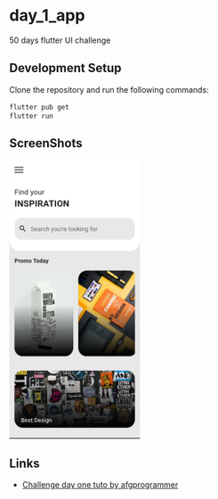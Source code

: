 # day_1_app

50 days flutter UI challenge

## Development Setup
Clone the repository and run the following commands:
```
flutter pub get
flutter run
```

## ScreenShots

<img src="assets/screenshot/screenshot.jpg" height="500em" /> 

## Links

* [Challenge day one tuto by afgprogrammer](https://www.youtube.com/watch?v=zTTP8XBR6fI)